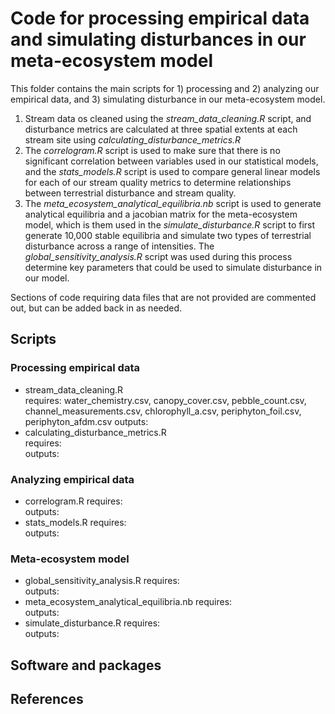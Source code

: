 # Code for processing empirical data and simulating disturbances in our meta-ecosystem model  
This folder contains the main scripts for 1) processing and 2) analyzing our empirical data, and 3) simulating disturbance in our meta-ecosystem model.

1. Stream data os cleaned using the *stream_data_cleaning.R* script, and disturbance metrics are calculated at three spatial extents at each stream site using *calculating_disturbance_metrics.R*
2. The *correlogram.R* script is used to make sure that there is no significant correlation between variables used in our statistical models, and the *stats_models.R* script is used to compare general linear models for each of our stream quality metrics to determine relationships between terrestrial disturbance and stream quality.
3. The *meta_ecosystem_analytical_equilibria.nb* script is used to generate analytical equilibria and a jacobian matrix for the meta-ecosystem model, which is them used in the *simulate_disturbance.R* script to first generate 10,000 stable equilibria and simulate two types of terrestrial disturbance across a range of intensities. The *global_sensitivity_analysis.R* script was used during this process determine key parameters that could be used to simulate disturbance in our model.

Sections of code requiring data files that are not provided are commented out, but can be added back in as needed.  

## Scripts  
### Processing empirical data  
* stream_data_cleaning.R  
    requires: water_chemistry.csv, canopy_cover.csv, pebble_count.csv, channel_measurements.csv, chlorophyll_a.csv, periphyton_foil.csv, periphyton_afdm.csv
    outputs:  
* calculating_disturbance_metrics.R  
    requires:  
    outputs:  

### Analyzing empirical data  
* correlogram.R
    requires:  
    outputs: 
* stats_models.R
    requires:  
    outputs: 

### Meta-ecosystem model  
* global_sensitivity_analysis.R
    requires:  
    outputs: 
* meta_ecosystem_analytical_equilibria.nb
    requires:  
    outputs: 
* simulate_disturbance.R
    requires:  
    outputs: 

## Software and packages

## References  
